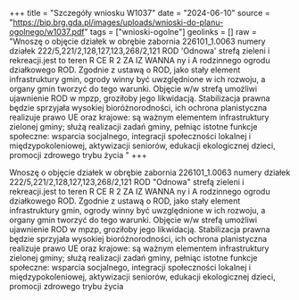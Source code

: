 +++
title = "Szczegóły wniosku W1037"
date = "2024-06-10"
source = "https://bip.brg.gda.pl/images/uploads/wnioski-do-planu-ogolnego/w1037.pdf"
tags = ["wnioski-ogolne"]
geolinks = []
raw = "Wnoszę o objęcie działek w obrębie zabornia 226101_1.0063 numery działek 222/5,221/2,128,127,123,268/2,121 ROD 'Odnowa' strefą zieleni i rekreacji.jest to teren R CE R 2 ZA IZ WANNA ny i A rodzinnego ogrodu działkowego ROD. Zgodnie z ustawą o ROD, jako stały element infrastruktury gmin, ogrody winny być uwzględnione w ich rozwoju, a organy gmin tworzyć do tego warunki. Objęcie w/w strefą umożliwi ujawnienie ROD w mpzp, groziłoby jego likwidacją. Stabilizacja prawna będzie sprzyjała wysokiej bioróżnorodności, ich ochrona planistyczna realizuje prawo UE oraz krajowe: są ważnym elementem infrastruktury zielonej gminy; służą realizacji zadań gminy, pełniąc istotne funkcje społeczne: wsparcia socjalnego, integracji społeczności lokalnej i międzypokoleniowej, aktywizacji seniorów, edukacji ekologicznej dzieci, promocji zdrowego trybu życia "
+++

Wnoszę o objęcie działek w obrębie zabornia 226101_1.0063 numery działek
222/5,221/2,128,127,123,268/2,121 ROD "Odnowa" strefą zieleni i rekreacji.jest to teren
R CE R 2 ZA IZ WANNA
ny i A
rodzinnego ogrodu działkowego ROD. Zgodnie z ustawą o ROD, jako stały element infrastruktury
gmin, ogrody winny być uwzględnione w ich rozwoju, a organy gmin tworzyć do tego warunki.
Objęcie w/w strefą umożliwi ujawnienie ROD w mpzp, groziłoby jego likwidacją. Stabilizacja
prawna będzie sprzyjała wysokiej bioróżnorodności, ich ochrona planistyczna realizuje prawo UE
oraz krajowe: są ważnym elementem infrastruktury zielonej gminy; służą realizacji zadań gminy,
pełniąc istotne funkcje społeczne: wsparcia socjalnego, integracji społeczności lokalnej i
międzypokoleniowej, aktywizacji seniorów, edukacji ekologicznej dzieci, promocji zdrowego
trybu życia



